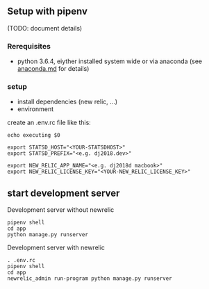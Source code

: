 ## Setup with pipenv

(TODO: document details)

### Rerequisites

- python 3.6.4, eiyther installed system wide or via anaconda (see [anaconda.md](anaconda.md) for details)


### setup

- install dependencies (new relic, ...)
- environment

create an .env.rc file like this: 

```
echo executing $0

export STATSD_HOST="<YOUR-STATSDHOST>"
export STATSD_PREFIX="<e.g. dj2018.dev>"

export NEW_RELIC_APP_NAME="<e.g. dj2018d macbook>"
export NEW_RELIC_LICENSE_KEY="<YOUR-NEW_RELIC_LICENSE_KEY>"
```

## start development server

Development server without newrelic

```
pipenv shell
cd app
python manage.py runserver
```

Development server with newrelic

```
. .env.rc
pipenv shell
cd app
newrelic_admin run-program python manage.py runserver
```



